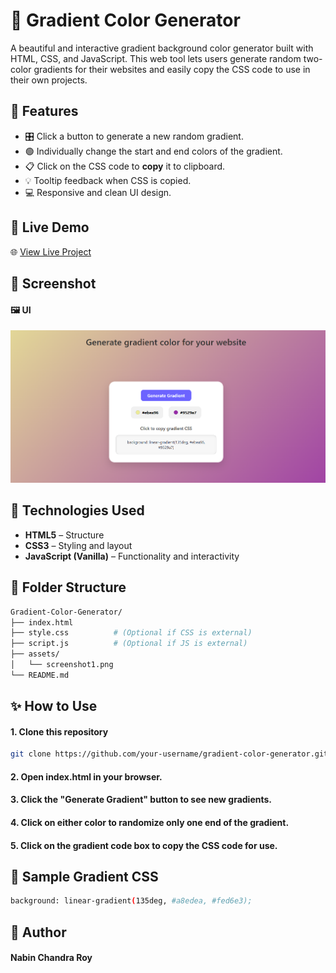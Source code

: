 # 🎨 Gradient Color Generator

A beautiful and interactive gradient background color generator built with HTML, CSS, and JavaScript. This web tool lets users generate random two-color gradients for their websites and easily copy the CSS code to use in their own projects.

## 🚀 Features

- 🎛️ Click a button to generate a new random gradient.
- 🟢 Individually change the start and end colors of the gradient.
- 📋 Click on the CSS code to **copy** it to clipboard.
- 💡 Tooltip feedback when CSS is copied.
- 💻 Responsive and clean UI design.

## 🔗 Live Demo

🌐 [View Live Project](https://nabin2002.github.io/Gradient-Color-Generator/)


## 📸 Screenshot
#### 🖼️ UI
![Gradient Color Generator UI](assets/1.png)

## 🧰 Technologies Used

- **HTML5** – Structure
- **CSS3** – Styling and layout
- **JavaScript (Vanilla)** – Functionality and interactivity

## 📂 Folder Structure

```bash
Gradient-Color-Generator/
├── index.html
├── style.css          # (Optional if CSS is external)
├── script.js          # (Optional if JS is external)
├── assets/
│   └── screenshot1.png
└── README.md
```

## ✨ How to Use

#### 1. Clone this repository
```bash
git clone https://github.com/your-username/gradient-color-generator.git
```
#### 2. Open index.html in your browser.

#### 3. Click the "Generate Gradient" button to see new gradients.

#### 4. Click on either color to randomize only one end of the gradient.

#### 5. Click on the gradient code box to copy the CSS code for use.



## 📎 Sample Gradient CSS
```bash
background: linear-gradient(135deg, #a8edea, #fed6e3);
```

## 🙌 Author
#### Nabin Chandra Roy